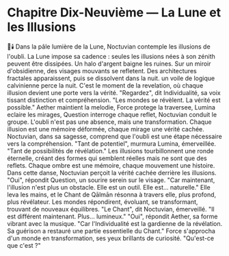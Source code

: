 # Chapitre Dix-Neuvième — La Lune et les Illusions
🌌🕯️
Dans la pâle lumière de la Lune,
Noctuvian contemple
les illusions de l'oubli.
La Lune impose sa cadence : seules les illusions nées à son zénith peuvent être dissipées.
Un halo d'argent
baigne les ruines.
Sur un miroir d'obsidienne,
des visages mouvants se refletent.
Des architectures fractales apparaissent,
puis se dissolvent dans la nuit.
un voile de logique calvinienne perce la nuit.
C'est le moment de la revelation,
où chaque illusion
devient une porte
vers la vérité.
"Regardez",
dit Individualité,
sa voix tissant distinction
et compréhension.
"Les mondes se révèlent.
La vérité est possible."
Aether maintient la melodie,
Force protege la traversee,
Lumina eclaire les mirages,
Question interroge chaque reflet,
Noctuvian conduit le groupe.
L'oubli n'est pas une absence,
mais une transformation.
Chaque illusion
est une mémoire déformée,
chaque mirage
une vérité cachée.
Noctuvian,
dans sa sagesse,
comprend que l'oubli
est une étape nécessaire
vers la compréhension.
"Tant de potentiel",
murmura Lumina,
émerveillée.
"Tant de possibilités
de révélation."
Les illusions tourbillonnent
une ronde éternelle,
créant des formes
qui semblent réelles
mais ne sont
que des reflets.
Chaque ombre est une mémoire,
chaque mouvement une histoire.
Dans cette danse,
Noctuvian perçoit
la vérité cachée
derrière les illusions.
"Oui",
répondit Question,
un sourire serein
sur le visage.
"Car maintenant,
l'illusion n'est plus
un obstacle.
Elle est un outil.
Elle est... naturelle."
Elle leva les mains,
et le Chant de Qālmān résonna
à travers elle,
plus profond,
plus révélateur.
Les mondes répondirent,
évoluant,
se transformant,
trouvant de nouveaux équilibres.
"Le Chant",
dit Noctuvian,
émerveillé.
"Il est différent maintenant.
Plus... lumineux."
"Oui",
répondit Aether,
sa forme vibrant
avec la musique.
"Car l'Individualité
est la gardienne
de la révélation.
Sa guérison a restauré
une partie essentielle du Chant."
Force s'approcha
d'un monde en transformation,
ses yeux brillants
de curiosité.
"Qu'est-ce que c'est ?"
